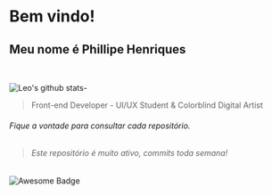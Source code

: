 # Bem vindo!
## Meu nome é Phillipe Henriques
<br>

![Leo's github stats](https://github-readme-stats.vercel.app/api?username=phillipehenriques&show_icons=true&theme=dracula&hide=stars,issues)-

> Front-end Developer - UI/UX Student & Colorblind Digital Artist

###### Fique a vontade para consultar cada repositório.
> ###### Este repositório é muito ativo, commits toda semana!

<p align="left">  

<img src="https://cdn.rawgit.com/sindresorhus/awesome/d7305f38d29fed78fa85652e3a63e154dd8e8829/media/badge.svg" alt="Awesome Badge"/>

</p>
